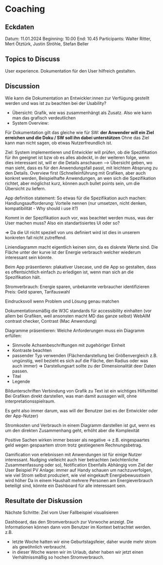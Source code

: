 # Coaching

## Eckdaten

Datum: 11.01.2024
Beginning: 10.00
End: 10.45
Participants: Walter Ritter, Mert Ötztürk, Justin Ströhle, Stefan Beller

## Topics to Discuss

User experience.
Dokumentation für den User hilfreich gestalten.

## Discussion

Wie kann die Dokumentation an Entwickler:innen zur Verfügung gestellt werden und was ist zu beachten bei der Usability?
- Übersicht: Grafik, wie was zusammenhängt als Zusatz. Also wie kann man das grafisch verdeutlichen
- System Overview: 

Für Dokumentation gilt das gleiche wie für SW: **der Anwender will ein Ziel erreichen und die Doku / SW soll ihn dabei unterstützen**
Ohne das Ziel kann man nicht sagen, ob etwas Nutzerfreundlich ist.

Ziel: System implementieren und Entwickler will prüfen, ob die Spezifikation für ihn geeignet ist bzw ob es alles abdeckt, in der weiteren folge, wenn dies interessant ist, will er die Details anschauen --> Übersicht geben, wo man sieht, dass es für den Anwendungsfall passt, mit leichtem Absprung zu den Details.
Overview first (Schnelleinführung mit Grafiken, aber auch konkret werden, Beispielhafte Anwendungen, an wen sich die Spezifikation richtet, aber möglichst kurz, können auch bullet points sein, um die Übersicht zu liefern.

App definition statement: So etwas für die Spezifikation auch machen: Handlungsaufforderung: Vorteile nennen (nur umsetzen, nicht denken, kompatibilität - Why should i use it?)

Kommt in der Spezifikation auch vor, was beachtet werden muss, was der User machen muss? Also ein standartisiertes UI oder so?

=> Da die UI nicht speziell von uns definiert wird ist dies in unserem konkreten fall nicht zutreffend.

Liniendiagramm macht eigentlich keinen sinn, da es diskrete Werte sind. Die Fläche unter der kurve ist der Energie verbrauch welcher wiederum interessant sein könnte.

Beim App präsentieren: plakativer Usecase, und die App so gestalten, dass es offentsichtlich einfach zu erledigen ist, wenn man sich an die Spezifikation hält.

Stromverbrauch: Energie sparen, unbekannte verbraucher identifizieren
Preis: Geld sparen, Tarifauswahl

Eindrucksvoll wenn Problem und Lösung genau matchen

Dokumentationsmäßig die W3C standards für accessibility einhalten (vor allem bei Grafiken, weil ansonsten macht MD das ganze selbst)
WebAIM contrast checker, Contrast (Mac Anwendung)

Diagramme präsentieren: Welche Anforderungen muss ein Diagramm erfüllen:
- Sinnvolle Achsenbeschriftungen mit zugehöriger Einheit
- Kontraste beachten
- passender Typ verwenden (Flächendarstellung bei Größenvergleich z.B. ungünstig, weil bezieht es sich auf die Fläche, den Radius oder was auch immer) => Darstellungsart sollte zu der Dimensionalität deer Daten passen.
- Titel
- Legende

Bildunterschriften
Verbindung von Grafik zu Text ist ein wichtiges Hilfsmittel
Bei Grafiken direkt darstellen, was man damit aussagen will, ohne interpretationsspielraum.

Es geht also immer darum, was will der Benutzer (sei es der Entwickler oder der App-Nutzer)

Stromkosten und Verbrauch in einem Diagramm darstellen ist gut, wenn es um den direkten Zusammenhang geht, erhöht aber die Komplexität

Positive Sachen wirken immer besser als negative -> z.B. eingespaartes geld wegen gespaartem strom trotz gestiegenem Rechnungsbetrag.

Gamification von erlebnissen mit Anwendungen ist für einige Nutzer interessant.
Nudging vielleicht auch hier betrachten (wöchtenliche Zusammenfassung oder so), Notification
Ebenfalls Abhängig vom Ziel der User
Beispiel PV Anlage: immer auf Handy schauen um nachzuverfolgen, wie viel Strom selbst produziert, wie viel eingekauft
Energiebewusstsein wird höher
Da in einem Haushalt mehrere Personen am Energieverbrauch beteiligt sind, könnte ein Dashboard für alle interessant sein.

## Resultate der Diskussion

Nächste Schritte:
Ziel vom User
Fallbeispiel visualisieren

Dashboard, das den Stromverbrauch zur Vorwoche anzeigt. Die Informationen können dann vom Benutzer im Kontext betrachtet werden.
z.B. 
 - letzte Woche hatten wir eine Geburtstagsfeier, daher wurde mehr strom als gewöhnlich verbraucht.
 - in dieser Woche waren wir im Urlaub, daher haben wir jetzt einen Verhältnissmäßig so hochen Stromverbrauch.
